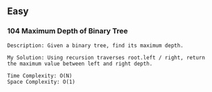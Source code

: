 ## Easy 
### 104 Maximum Depth of Binary Tree
	Description: Given a binary tree, find its maximum depth.

	My Solution: Using recursion traverses root.left / right, return 
	the maximum value between left and right depth.

	Time Complexity: O(N)
	Space Complexity: O(1)